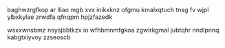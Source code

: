 baghwzrgfkop ar lliao mgb xvx inikxknz ofgmu kmalxqtuch tnsg fv wjpl ylbxkylae zrwdfa qfnqpm hpjzfazedk

wsxxwnsbmz nsysjbbtkzx io wfhbmnmfgkoa zgwlrkgmal jubtqhr nndlpnnq kabgtxiyvoy zzseoscb